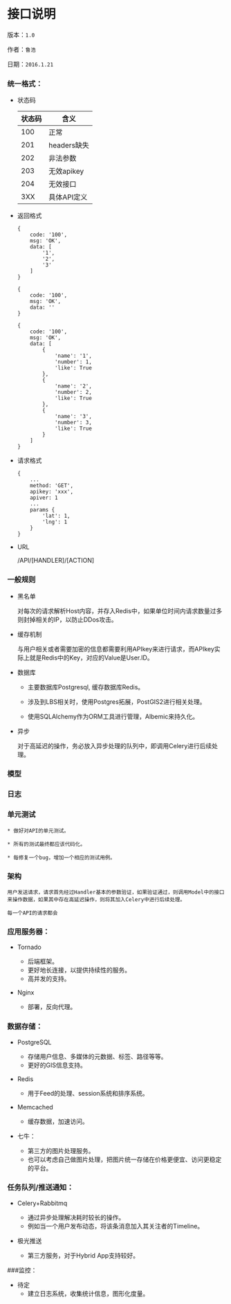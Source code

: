 # 接口说明

版本：`1.0`

作者：`鲁浩`

日期：`2016.1.21`

### 统一格式：

* 状态码

    |状态码|含义|
    |---|---|
    |100|正常|
    |201|headers缺失|
    |202|非法参数|
    |203|无效apikey|
    |204|无效接口|
    |3XX|具体API定义|

* 返回格式

    ```
    {
        code: '100',
        msg: 'OK',
        data: [
            '1',
            '2',
            '3'
        ]
    }
    ```

    ```
    {
        code: '100',
        msg: 'OK',
        data: ''
    }
    ```

    ```
    {
        code: '100',
        msg: 'OK',
        data: [
            {
                'name': '1',
                'number': 1,
                'like': True
            },
            {
                'name': '2',
                'number': 2,
                'like': True
            },
            {
                'name': '3',
                'number': 3,
                'like': True
            }
        ]
    }
    ```

* 请求格式

    ```
    {
        ...
        method: 'GET',
        apikey: 'xxx',
        apiver: 1
        ...
        params {
            'lat': 1,
            'lng': 1
        }
    }
    ```

* URL

    /API/[HANDLER]/[ACTION]

### 一般规则

* 黑名单

    对每次的请求解析Host内容，并存入Redis中，如果单位时间内请求数量过多则封掉相关的IP，以防止DDos攻击。

* 缓存机制

    与用户相关或者需要加密的信息都需要利用APIkey来进行请求，而APIkey实际上就是Redis中的Key，对应的Value是User.ID。

* 数据库

    * 主要数据库Postgresql, 缓存数据库Redis。

    * 涉及到LBS相关时，使用Postgres拓展，PostGIS2进行相关处理。

    * 使用SQLAlchemy作为ORM工具进行管理，Albemic来持久化。

* 异步

    对于高延迟的操作，务必放入异步处理的队列中，即调用Celery进行后续处理。

### 模型

### 日志

### 单元测试

    * 做好对API的单元测试。

    * 所有的测试最终都应该代码化。

    * 每修复一个bug，增加一个相应的测试用例。

### 架构

    用户发送请求，请求首先经过Handler基本的参数验证，如果验证通过，则调用Model中的接口来操作数据，如果其中存在高延迟操作，则将其加入Celery中进行后续处理。

    每一个API的请求都会

### 应用服务器：

* Tornado
    * 后端框架。
    * 更好地长连接，以提供持续性的服务。
    * 高并发的支持。

* Nginx
    * 部署，反向代理。

### 数据存储：

* PostgreSQL
    * 存储用户信息、多媒体的元数据、标签、路径等等。
    * 更好的GIS信息支持。

* Redis
    * 用于Feed的处理、session系统和排序系统。

* Memcached
    * 缓存数据，加速访问。

* 七牛：
    * 第三方的图片处理服务。
    * 也可以考虑自己做图片处理，把图片统一存储在价格更便宜、访问更稳定的平台。

### 任务队列/推送通知：

* Celery+Rabbitmq
    * 通过异步处理解决耗时较长的操作。
    * 例如当一个用户发布动态，将该条消息加入其关注者的Timeline。

* 极光推送
    * 第三方服务，对于Hybrid App支持较好。

###监控：

* 待定
    * 建立日志系统，收集统计信息，图形化度量。


